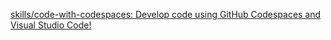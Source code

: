 [skills/code-with-codespaces: Develop code using GitHub Codespaces and Visual Studio Code!](https://github.com/skills/code-with-codespaces)
